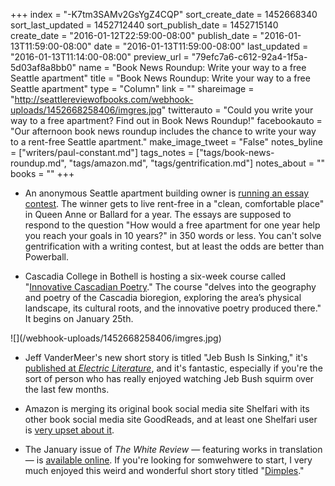 +++
index = "-K7tm3SAMv2GsYgZ4CQP"
sort_create_date = 1452668340
sort_last_updated = 1452712440
sort_publish_date = 1452715140
create_date = "2016-01-12T22:59:00-08:00"
publish_date = "2016-01-13T11:59:00-08:00"
date = "2016-01-13T11:59:00-08:00"
last_updated = "2016-01-13T11:14:00-08:00"
preview_url = "79efc7a6-c612-92a4-1f5a-5d03af8a8bb0"
name = "Book News Roundup: Write your way to a free Seattle apartment"
title = "Book News Roundup: Write your way to a free Seattle apartment"
type = "Column"
link = ""
shareimage = "http://seattlereviewofbooks.com/webhook-uploads/1452668258406/imgres.jpg"
twitterauto = "Could you write your way to a free apartment? Find out in Book News Roundup!"
facebookauto = "Our afternoon book news roundup includes the chance to write your way to a rent-free Seattle apartment."
make_image_tweet = "False"
notes_byline = ["writers/paul-constant.md"]
tags_notes = ["tags/book-news-roundup.md", "tags/amazon.md", "tags/gentrification.md"]
notes_about = ""
books = ""
+++
* An anonymous Seattle apartment building owner is [running an essay contest](http://www.essayforfreeapartment.com/). The winner gets to live rent-free in a "clean, comfortable place" in Queen Anne or Ballard for a year. The essays are supposed to respond to the question "How would a free apartment for one year help you reach your goals in 10 years?" in 350 words or less. You can't solve gentrification with a writing contest, but at least the odds are better than Powerball.

* Cascadia College in Bothell is hosting a six-week course called "[Innovative Cascadian Poetry](https://www.canvas.net/browse/cascadiacc/courses/innovative-cascadia-poetry)." The course "delves into the geography and poetry of the Cascadia bioregion, exploring the area’s physical landscape, its cultural roots, and the innovative poetry produced there." It begins on January 25th.

<p>![](/webhook-uploads/1452668258406/imgres.jpg)</p>

* Jeff VanderMeer's new short story is titled "Jeb Bush Is Sinking," it's [published at *Electric Literature*](http://electricliterature.com/jeb-bush-is-sinking-new-fiction-from-jeff-vandermeer/), and it's fantastic, especially if you're the sort of person who has really enjoyed watching Jeb Bush squirm over the last few months.

* Amazon is merging its original book social media site Shelfari with its other book social media site GoodReads, and at least one Shelfari user is [very upset about it](http://thereadersroom.org/2016/01/12/amazon-kills-shelfari/).

* The January issue of *The White Review* — featuring works in translation — is [available online](http://www.thewhitereview.org/online-issue/january-2016/). If you're looking for somwehwere to start, I very much enjoyed this weird and wonderful short story titled "[Dimples](http://www.thewhitereview.org/fiction/dimples/)."